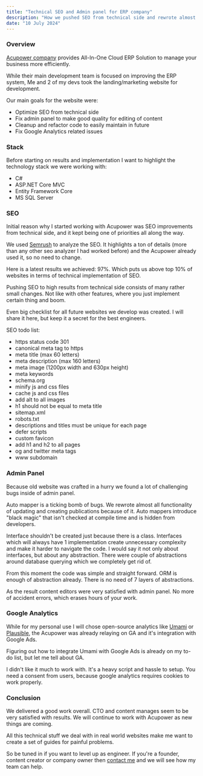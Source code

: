 ```yaml
---
title: "Technical SEO and Admin panel for ERP company"
description: "How we pushed SEO from technical side and rewrote almost whole admin panel."
date: "10 July 2024"
---
```


### Overview

[Acupower company](https://acupower.co.uk/) provides All-In-One Cloud ERP Solution to manage your business more efficiently.

While their main development team is focused on improving the ERP system,
Me and 2 of my devs took the landing/marketing website for development.

Our main goals for the website were:

- Optimize SEO from technical side
- Fix admin panel to make good quality for editing of content
- Cleanup and refactor code to easily maintain in future
- Fix Google Analytics related issues

### Stack

Before starting on results and implementation I want to highlight the technology stack we were working with:

- C#
- ASP.NET Core MVC
- Entity Framework Core
- MS SQL Server

### SEO

Initial reason why I started working with Acupower was SEO improvements from technical side, and it kept being one of priorities all along the way.

We used <a href="https://www.semrush.com/" target="_blank">Semrush</a> to analyze the SEO. It highlights a ton of details (more than any other seo analyzer I had worked before) and the Acupower already used it, so no need to change.

Here is a latest results we achieved: 97%. Which puts us above top 10% of websites in terms of technical implementation of SEO.

<!-- ![Semrush results](./seo.jpg) -->

Pushing SEO to high results from technical side consists of many rather small changes. Not like with other features, where you just implement certain thing and boom.

Even big checklist for all future websites we develop was created. I will share it here, but keep it a secret for the best engineers.

SEO todo list:

- https status code 301
- canonical meta tag to https
- meta title (max 60 letters)
- meta description (max 160 letters)
- meta image (1200px width and 630px height)
- meta keywords
- schema.org
- minify js and css files
- cache js and css files
- add alt to all images
- h1 should not be equal to meta title
- sitemap.xml
- robots.txt
- descriptions and titles must be unique for each page
- defer scripts
- custom favicon
- add h1 and h2 to all pages
- og and twitter meta tags
- www subdomain

### Admin Panel

Because old website was crafted in a hurry we found a lot of challenging bugs inside of admin panel.

Auto mapper is a ticking bomb of bugs. We rewrote almost all functionality of updating and creating publications because of it.
Auto mappers introduce "black magic" that isn't checked at compile time and is hidden from developers.

Interface shouldn't be created just because there is a class. Interfaces which will always have 1 implementation create unnecessary complexity and make it harder to navigate the code.
I would say it not only about interfaces, but about any abstraction. There were couple of abstractions around database querying which we completely get rid of.

From this moment the code was simple and straight forward. ORM is enough of abstraction already. There is no need of 7 layers of abstractions.

As the result content editors were very satisfied with admin panel. No more of accident errors, which erases hours of your work.

### Google Analytics

While for my personal use I will chose open-source analytics like <a href="https://umami.is/" target="_blank">Umami</a> or <a href="https://plausible.io/" target="_blank">Plausible</a>, the Acupower was already relaying on GA and it's integration with Google Ads.

Figuring out how to integrate Umami with Google Ads is already on my to-do list, but let me tell about GA.

I didn't like it much to work with. It's a heavy script and hassle to setup. You need a consent from users, because google analytics requires cookies to work properly.

### Conclusion

We delivered a good work overall. CTO and content manages seem to be very satisfied with results. We will continue to work with Acupower as new things are coming.

All this technical stuff we deal with in real world websites make me want to create a set of guides for painful problems.

So be tuned in if you want to level up as engineer. If you're a founder, content creator or company owner then [contact me](/#contact) and we will see how my team can help.
